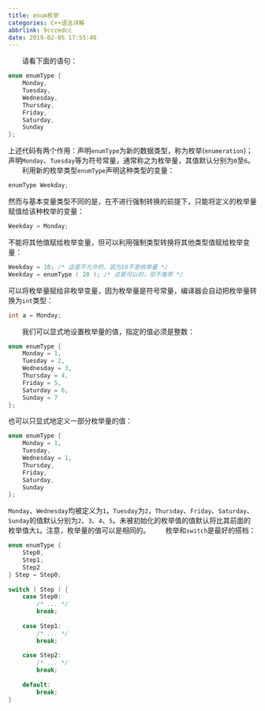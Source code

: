```yaml
---
title: enum枚举
categories: C++语法详解
abbrlink: 9cccedcc
date: 2019-02-05 17:55:40
---
```

&emsp;&emsp;请看下面的语句：<!--more-->

``` cpp
enum enumType {
    Monday,
    Tuesday,
    Wednesday,
    Thursday,
    Friday,
    Saturday,
    Sunday
};
```

上述代码有两个作用：声明`enumType`为新的数据类型，称为枚举(`enumeration`)；声明`Monday`、`Tuesday`等为符号常量，通常称之为枚举量，其值默认分别为`0`至`6`。
&emsp;&emsp;利用新的枚举类型`enumType`声明这种类型的变量：

``` cpp
enumType Weekday;
```

然而与基本变量类型不同的是，在不进行强制转换的前提下，只能将定义的枚举量赋值给该种枚举的变量：

``` cpp
Weekday = Monday;
```

不能将其他值赋给枚举变量，但可以利用强制类型转换将其他类型值赋给枚举变量：

``` cpp
Weekday = 10; /* 这是不允许的，因为10不是枚举量 */
Weekday = enumType ( 20 ); /* 这是可以的，但不推荐 */
```

可以将枚举量赋给非枚举变量，因为枚举量是符号常量，编译器会自动把枚举量转换为`int`类型：

``` cpp
int a = Monday;
```

&emsp;&emsp;我们可以显式地设置枚举量的值，指定的值必须是整数：

``` cpp
enum enumType {
    Monday = 1,
    Tuesday = 2,
    Wednesday = 3,
    Thursday = 4,
    Friday = 5,
    Saturday = 6,
    Sunday = 7
};
```

也可以只显式地定义一部分枚举量的值：

``` cpp
enum enumType {
    Monday = 1,
    Tuesday,
    Wednesday = 1,
    Thursday,
    Friday,
    Saturday,
    Sunday
};
```

`Monday`、`Wednesday`均被定义为`1`，`Tuesday`为`2`，`Thursday`、`Friday`、`Saturday`、`Sunday`的值默认分别为`2`、`3`、`4`、`5`。未被初始化的枚举值的值默认将比其前面的枚举值大`1`。注意，枚举量的值可以是相同的。
&emsp;&emsp;枚举和`switch`是最好的搭档：

``` cpp
enum enumType {
    Step0,
    Step1,
    Step2
} Step = Step0;
​
switch ( Step ) {
    case Step0:
        /* ... */
        break;
​
    case Step1:
        /* ... */
        break;
​
    case Step2:
        /* ... */
        break;
​
    default:
        break;
}
```